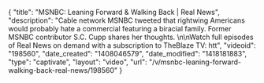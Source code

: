 {
    "title": "MSNBC: Leaning Forward & Walking Back | Real News",
    "description": "Cable network MSNBC tweeted that rightwing Americans would probably hate a commercial featuring a biracial family. Former MSNBC contributor S.C. Cupp shares her thoughts. \n\nWatch full episodes of Real News on demand with a subscription to TheBlaze TV: htt",
    "videoid": "198560",
    "date_created": "1408046579",
    "date_modified": "1418181883",
    "type": "captivate",
    "layout": "video",
    "url": "\/v\/msnbc-leaning-forward-walking-back-real-news\/198560"
}
